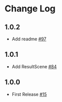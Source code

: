 # Change Log
## 1.0.2
- Add readme [#97](https://github.com/urine-scientists/revive/pull/38/files)
## 1.0.1
- Add ResultScene [#84](https://github.com/urine-scientists/revive/pull/37/files)
## 1.0.0
- First Release [#15](https://github.com/urine-scientists/revive/pull/25/files)
